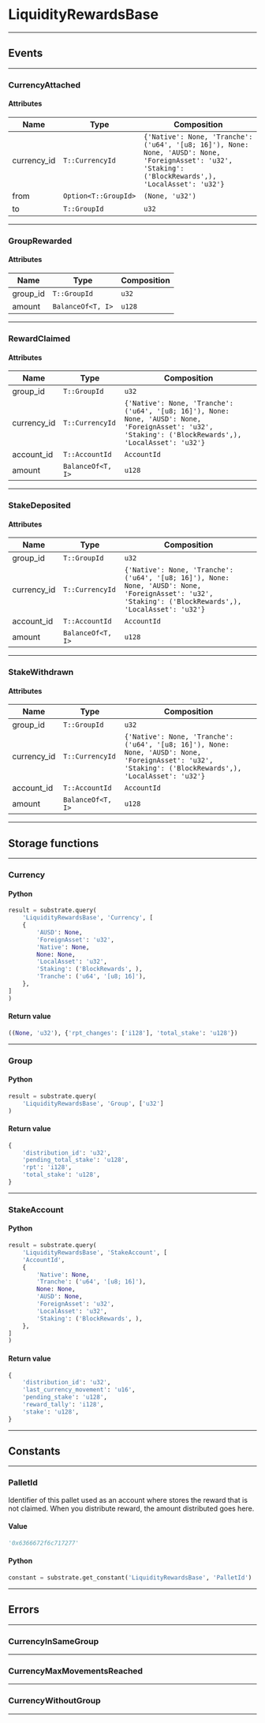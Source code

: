 
# LiquidityRewardsBase

---------
## Events

---------
### CurrencyAttached
#### Attributes
| Name | Type | Composition
| -------- | -------- | -------- |
| currency_id | `T::CurrencyId` | ```{'Native': None, 'Tranche': ('u64', '[u8; 16]'), None: None, 'AUSD': None, 'ForeignAsset': 'u32', 'Staking': ('BlockRewards',), 'LocalAsset': 'u32'}```
| from | `Option<T::GroupId>` | ```(None, 'u32')```
| to | `T::GroupId` | ```u32```

---------
### GroupRewarded
#### Attributes
| Name | Type | Composition
| -------- | -------- | -------- |
| group_id | `T::GroupId` | ```u32```
| amount | `BalanceOf<T, I>` | ```u128```

---------
### RewardClaimed
#### Attributes
| Name | Type | Composition
| -------- | -------- | -------- |
| group_id | `T::GroupId` | ```u32```
| currency_id | `T::CurrencyId` | ```{'Native': None, 'Tranche': ('u64', '[u8; 16]'), None: None, 'AUSD': None, 'ForeignAsset': 'u32', 'Staking': ('BlockRewards',), 'LocalAsset': 'u32'}```
| account_id | `T::AccountId` | ```AccountId```
| amount | `BalanceOf<T, I>` | ```u128```

---------
### StakeDeposited
#### Attributes
| Name | Type | Composition
| -------- | -------- | -------- |
| group_id | `T::GroupId` | ```u32```
| currency_id | `T::CurrencyId` | ```{'Native': None, 'Tranche': ('u64', '[u8; 16]'), None: None, 'AUSD': None, 'ForeignAsset': 'u32', 'Staking': ('BlockRewards',), 'LocalAsset': 'u32'}```
| account_id | `T::AccountId` | ```AccountId```
| amount | `BalanceOf<T, I>` | ```u128```

---------
### StakeWithdrawn
#### Attributes
| Name | Type | Composition
| -------- | -------- | -------- |
| group_id | `T::GroupId` | ```u32```
| currency_id | `T::CurrencyId` | ```{'Native': None, 'Tranche': ('u64', '[u8; 16]'), None: None, 'AUSD': None, 'ForeignAsset': 'u32', 'Staking': ('BlockRewards',), 'LocalAsset': 'u32'}```
| account_id | `T::AccountId` | ```AccountId```
| amount | `BalanceOf<T, I>` | ```u128```

---------
## Storage functions

---------
### Currency

#### Python
```python
result = substrate.query(
    'LiquidityRewardsBase', 'Currency', [
    {
        'AUSD': None,
        'ForeignAsset': 'u32',
        'Native': None,
        None: None,
        'LocalAsset': 'u32',
        'Staking': ('BlockRewards', ),
        'Tranche': ('u64', '[u8; 16]'),
    },
]
)
```

#### Return value
```python
((None, 'u32'), {'rpt_changes': ['i128'], 'total_stake': 'u128'})
```
---------
### Group

#### Python
```python
result = substrate.query(
    'LiquidityRewardsBase', 'Group', ['u32']
)
```

#### Return value
```python
{
    'distribution_id': 'u32',
    'pending_total_stake': 'u128',
    'rpt': 'i128',
    'total_stake': 'u128',
}
```
---------
### StakeAccount

#### Python
```python
result = substrate.query(
    'LiquidityRewardsBase', 'StakeAccount', [
    'AccountId',
    {
        'Native': None,
        'Tranche': ('u64', '[u8; 16]'),
        None: None,
        'AUSD': None,
        'ForeignAsset': 'u32',
        'LocalAsset': 'u32',
        'Staking': ('BlockRewards', ),
    },
]
)
```

#### Return value
```python
{
    'distribution_id': 'u32',
    'last_currency_movement': 'u16',
    'pending_stake': 'u128',
    'reward_tally': 'i128',
    'stake': 'u128',
}
```
---------
## Constants

---------
### PalletId
 Identifier of this pallet used as an account where stores the reward
 that is not claimed. When you distribute reward, the amount
 distributed goes here.
#### Value
```python
'0x6366672f6c717277'
```
#### Python
```python
constant = substrate.get_constant('LiquidityRewardsBase', 'PalletId')
```
---------
## Errors

---------
### CurrencyInSameGroup

---------
### CurrencyMaxMovementsReached

---------
### CurrencyWithoutGroup

---------